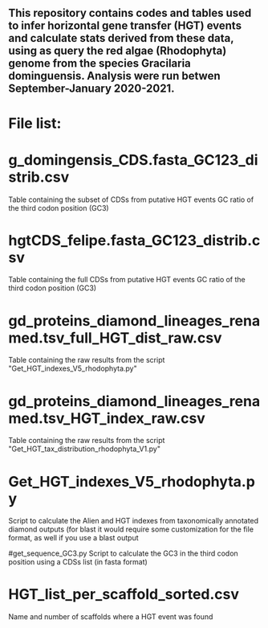 ## This repository contains codes and tables used to infer horizontal gene transfer (HGT) events and calculate stats derived from these data, using as query the red algae (Rhodophyta) genome from the species Gracilaria dominguensis. Analysis were run betwen September-January 2020-2021.

# File list:

# g_domingensis_CDS.fasta_GC123_distrib.csv
Table containing the subset of CDSs from putative HGT events GC ratio of the third codon position (GC3)

# hgtCDS_felipe.fasta_GC123_distrib.csv
Table containing the full CDSs from putative HGT events GC ratio of the third codon position (GC3)

# gd_proteins_diamond_lineages_renamed.tsv_full_HGT_dist_raw.csv
Table containing the raw results from the script "Get_HGT_indexes_V5_rhodophyta.py"

# gd_proteins_diamond_lineages_renamed.tsv_HGT_index_raw.csv
Table containing the raw results from the script "Get_HGT_tax_distribution_rhodophyta_V1.py"

# Get_HGT_indexes_V5_rhodophyta.py
Script to calculate the Alien and HGT indexes from taxonomically annotated diamond outputs (for blast it would require some customization for the file format, as well if you use a blast output

#get_sequence_GC3.py
Script to calculate the GC3 in the third codon position using a CDSs list (in fasta format)

# HGT_list_per_scaffold_sorted.csv
Name and number of scaffolds where a HGT event was found
